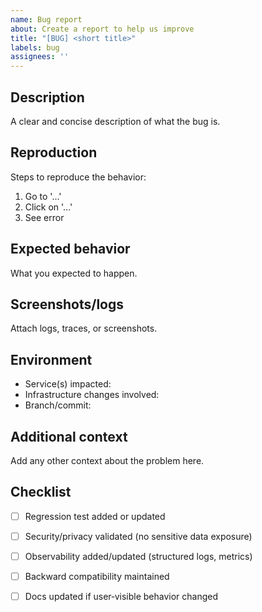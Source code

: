 ```yaml
---
name: Bug report
about: Create a report to help us improve
title: "[BUG] <short title>"
labels: bug
assignees: ''
---
```


## Description

A clear and concise description of what the bug is.

## Reproduction

Steps to reproduce the behavior:
1. Go to '...'
2. Click on '...'
3. See error

## Expected behavior

What you expected to happen.

## Screenshots/logs

Attach logs, traces, or screenshots.

## Environment

- Service(s) impacted:
- Infrastructure changes involved:
- Branch/commit:

## Additional context

Add any other context about the problem here.

## Checklist

- [ ] Regression test added or updated
- [ ] Security/privacy validated (no sensitive data exposure)
- [ ] Observability added/updated (structured logs, metrics)
- [ ] Backward compatibility maintained
- [ ] Docs updated if user‑visible behavior changed

